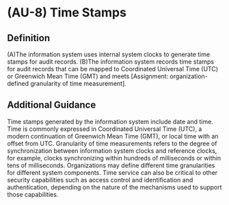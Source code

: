 
# (AU-8) Time Stamps

## Definition

(A)The information system uses internal system clocks to generate time stamps for audit records.
(B)The information system records time stamps for audit records that can be mapped to Coordinated Universal Time (UTC) or Greenwich Mean Time (GMT) and meets [Assignment: organization-defined granularity of time measurement].

## Additional Guidance

Time stamps generated by the information system include date and time. Time is commonly expressed in Coordinated Universal Time (UTC), a modern continuation of Greenwich Mean Time (GMT), or local time with an offset from UTC. Granularity of time measurements refers to the degree of synchronization between information system clocks and reference clocks, for example, clocks synchronizing within hundreds of milliseconds or within tens of milliseconds. Organizations may define different time granularities for different system components. Time service can also be critical to other security capabilities such as access control and identification and authentication, depending on the nature of the mechanisms used to support those capabilities.
